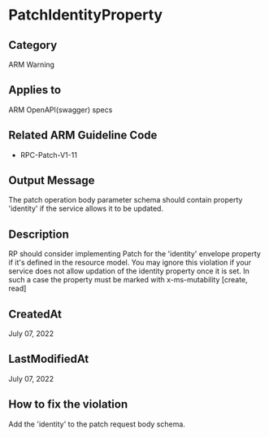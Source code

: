 # PatchIdentityProperty

## Category

ARM Warning

## Applies to

ARM OpenAPI(swagger) specs

## Related ARM Guideline Code

- RPC-Patch-V1-11

## Output Message

The patch operation body parameter schema should contain property 'identity' if the service allows it to be updated.

## Description

RP should consider implementing Patch for the 'identity' envelope property if it's defined in the resource model. You may ignore this violation if your service does not allow updation of the identity property once it is set. In such a case the property must be marked with x-ms-mutability [create, read]

## CreatedAt

July 07, 2022

## LastModifiedAt

July 07, 2022

## How to fix the violation

Add the 'identity' to the patch request body schema.

